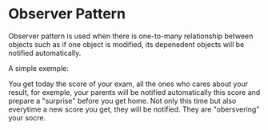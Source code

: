 # Observer Pattern

Observer pattern is used when there is one-to-many relationship between objects such as if one object is modified, its depenedent objects will be notified automatically.

A simple exemple:

You get today the score of your exam, all the ones who cares about your result, for exemple, your parents will be notified automatically this score and prepare a "surprise" before you get home. Not only this time but also everytime a new score you get, they will be notified. They are "obersvering" your socre.
